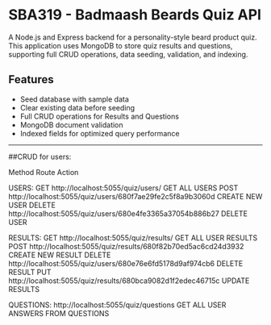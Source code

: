 # SBA319 - Badmaash Beards Quiz API

A Node.js and Express backend for a personality-style beard product quiz. This application uses MongoDB to store quiz results and questions, supporting full CRUD operations, data seeding, validation, and indexing.


## Features

- Seed database with sample data
- Clear existing data before seeding
- Full CRUD operations for Results and Questions
- MongoDB document validation
- Indexed fields for optimized query performance

---
##CRUD for users:

Method	         Route	              Action

USERS: 
GET 	   http://localhost:5055/quiz/users/      GET ALL USERS
POST       http://localhost:5055/quiz/users/680f7ae29fe2c5f8a9b3060d  CREATE NEW USER
DELETE     http://localhost:5055/quiz/users/680e4fe3365a37054b886b27   DELETE USER


RESULTS:
GET        http://localhost:5055/quiz/results/  	GET ALL USER RESULTS
POST http://localhost:5055/quiz/results/680f82b70ed5ac6cd24d3932 CREATE NEW RESULT
DELETE   http://localhost:5055/quiz/users/680e76e6fd5178d9af974cb6  DELETE RESULT
PUT 	 http://localhost:5055/quiz/results/680bca9082d1f2edec46715c UPDATE RESULTS
  

QUESTIONS:  http://localhost:5055/quiz/questions   GET ALL USER ANSWERS FROM QUESTIONS



